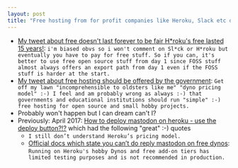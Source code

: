 ```yaml
---
layout: post
title: "Free hosting from for profit companies like Heroku, Slack etc doesn't work. Don't depend on it! Only viable long term solution is for the UN Black Helicopters :-) i.e. the government to offer hosting"
---
```

* [My tweet about free doesn't last forever to be fair H\*roku's free lasted 15 years!](https://twitter.com/rtanglao/status/1563327476449054721): `i'm biased obvs so i won't comment on Sl*ck or H*roku but eventually you have to pay for free stuff. So if you can, it's better to use free open source stuff from day 1 since FOSS stuff almost always offers an export path from day 1 even if the FOSS stuff is harder at the start.`
* [My tweet about free hosting should be offered by the government](https://twitter.com/rtanglao/status/1563552664851742721): `Get off my lawn "incomprehensible to oldsters like me" "dyno pricing model" :-) I feel and am probably wrong as always :-) that governments and educational institutions should run "simple" :-) free hosting for open source and small hobby projects.`
* Probably won't happen but I can dream can't I?
* Previously: April 2017: [How to deploy mastodon on heroku - use the deploy button?!?](http://rolandtanglao.com/2017/04/15/p1-mastodon-on-heroku/)  which had the following "great" :-) quotes
  * `I still don’t understand Heroku’s pricing model.`
  * [Official docs which state you can’t do reply mastodon  on free dynos](https://github.com/tootsuite/documentation/blob/master/Running-Mastodon/Heroku-guide.md): `Running on Heroku's hobby Dynos and free add-on tiers has limited testing purposes and is not recommended in production.`
